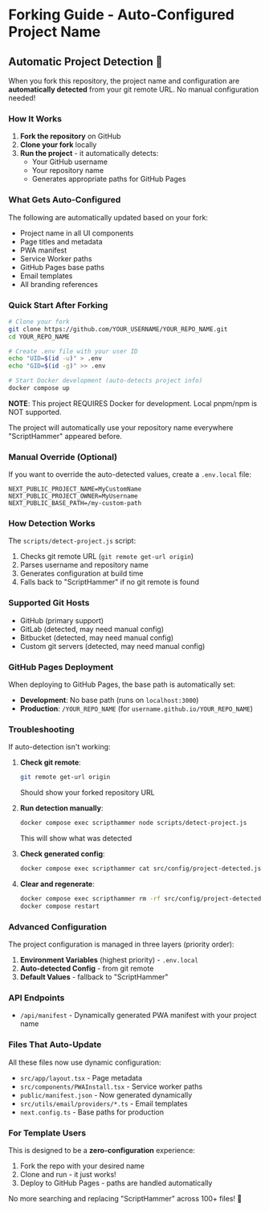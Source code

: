 # Forking Guide - Auto-Configured Project Name

## Automatic Project Detection 🎯

When you fork this repository, the project name and configuration are **automatically detected** from your git remote URL. No manual configuration needed!

### How It Works

1. **Fork the repository** on GitHub
2. **Clone your fork** locally
3. **Run the project** - it automatically detects:
   - Your GitHub username
   - Your repository name
   - Generates appropriate paths for GitHub Pages

### What Gets Auto-Configured

The following are automatically updated based on your fork:

- Project name in all UI components
- Page titles and metadata
- PWA manifest
- Service Worker paths
- GitHub Pages base paths
- Email templates
- All branding references

### Quick Start After Forking

```bash
# Clone your fork
git clone https://github.com/YOUR_USERNAME/YOUR_REPO_NAME.git
cd YOUR_REPO_NAME

# Create .env file with your user ID
echo "UID=$(id -u)" > .env
echo "GID=$(id -g)" >> .env

# Start Docker development (auto-detects project info)
docker compose up
```

**NOTE**: This project REQUIRES Docker for development. Local pnpm/npm is NOT supported.

The project will automatically use your repository name everywhere "ScriptHammer" appeared before.

### Manual Override (Optional)

If you want to override the auto-detected values, create a `.env.local` file:

```env
NEXT_PUBLIC_PROJECT_NAME=MyCustomName
NEXT_PUBLIC_PROJECT_OWNER=MyUsername
NEXT_PUBLIC_BASE_PATH=/my-custom-path
```

### How Detection Works

The `scripts/detect-project.js` script:

1. Checks git remote URL (`git remote get-url origin`)
2. Parses username and repository name
3. Generates configuration at build time
4. Falls back to "ScriptHammer" if no git remote is found

### Supported Git Hosts

- GitHub (primary support)
- GitLab (detected, may need manual config)
- Bitbucket (detected, may need manual config)
- Custom git servers (detected, may need manual config)

### GitHub Pages Deployment

When deploying to GitHub Pages, the base path is automatically set:

- **Development**: No base path (runs on `localhost:3000`)
- **Production**: `/YOUR_REPO_NAME` (for `username.github.io/YOUR_REPO_NAME`)

### Troubleshooting

If auto-detection isn't working:

1. **Check git remote**:

   ```bash
   git remote get-url origin
   ```

   Should show your forked repository URL

2. **Run detection manually**:

   ```bash
   docker compose exec scripthammer node scripts/detect-project.js
   ```

   This will show what was detected

3. **Check generated config**:

   ```bash
   docker compose exec scripthammer cat src/config/project-detected.json
   ```

4. **Clear and regenerate**:
   ```bash
   docker compose exec scripthammer rm -rf src/config/project-detected.*
   docker compose restart
   ```

### Advanced Configuration

The project configuration is managed in three layers (priority order):

1. **Environment Variables** (highest priority) - `.env.local`
2. **Auto-detected Config** - from git remote
3. **Default Values** - fallback to "ScriptHammer"

### API Endpoints

- `/api/manifest` - Dynamically generated PWA manifest with your project name

### Files That Auto-Update

All these files now use dynamic configuration:

- `src/app/layout.tsx` - Page metadata
- `src/components/PWAInstall.tsx` - Service worker paths
- `public/manifest.json` - Now generated dynamically
- `src/utils/email/providers/*.ts` - Email templates
- `next.config.ts` - Base paths for production

### For Template Users

This is designed to be a **zero-configuration** experience:

1. Fork the repo with your desired name
2. Clone and run - it just works!
3. Deploy to GitHub Pages - paths are handled automatically

No more searching and replacing "ScriptHammer" across 100+ files! 🎉
